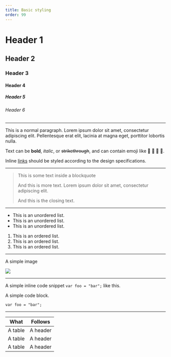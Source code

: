 ```yaml
---
title: Basic styling
order: 99
---
```


# Header 1
## Header 2
### Header 3
#### Header 4
##### Header 5
###### Header 6

----------------

This is a normal paragraph. Lorem ipsum dolor sit amet, consectetur adipiscing elit. Pellentesque erat elit, lacinia at magna eget, porttitor lobortis nulla.

Text can be **bold**, _italic_, or ~~strikethrough~~, and can contain emoji like 👋 🙂 🚨 🚀.

Inline [links](https://github.com) should be styled according to the design specifications.

----------------

> This is some text inside a blockquote
>
> And this is more text. Lorem ipsum dolor sit amet, consectetur adipiscing elit.
>
> And this is the closing text.

----------------

* This is an unordered list.
* This is an unordered list.
* This is an unordered list.

1. This is an ordered list.
2. This is an ordered list.
3. This is an ordered list.

----------------


A simple image

![](http://placekitten.com/g/300/200/)

----------------

A simple inline code snippet `var foo = "bar";` like this.

A simple code block.

```
var foo = "bar";
```

----------------

| What      | Follows         |
|-----------|-----------------|
| A table   | A header        |
| A table   | A header        |
| A table   | A header        |
